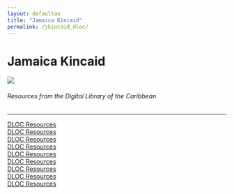 ```yaml
---
layout: defaultau
title: "Jamaica Kincaid"
permalink: /jkincaid_dloc/
---
```

<!-- partial:index.partial.html -->
<div class="content">
    <h1>Jamaica Kincaid</h1>
    <div class="quote">
        <div><img src="https://www.lyceumagency.com/wp-content/uploads/2020/10/Jamaica-Kincaid.jpg" class="logo"></div>
    </div>
    <body>
    <h6>Resources from the Digital Library of the Caribbean</h6><hr> 
        <a href="https://www.dloc.com/UFE0010833/00001/images" target="_blank">DLOC Resources</a><br>
        <a href="https://www.dloc.com/UFE0022501/00001/pdf" target="_blank">DLOC Resources</a><br>
        <a href="https://www.dloc.com/AA00035150/00001/pdf" target="_blank">DLOC Resources</a><br>
        <a href="https://www.dloc.com/CA00400082/00001/images" target="_blank">DLOC Resources</a><br>
        <a href="https://www.dloc.com/UF00096005/00015/images" target="_blank">DLOC Resources</a><br>
        <a href="https://www.dloc.com/UF00096005/00003/images" target="_blank">DLOC Resources</a><br>
        <a href="https://www.dloc.com/AA00000079/00008/images" target="_blank">DLOC Resources</a><br>
        <a href="https://www.dloc.com/UF00099208/00051/images" target="_blank">DLOC Resources</a><br>
        <a href="https://www.dloc.com/UF00094097/00001/images" target="_blank">DLOC Resources</a><br>
    </body> 
          </div>
  <!-- partial -->
<script src='https://cdnjs.cloudflare.com/ajax/libs/jquery/3.1.1/jquery.min.js'></script><script  src="{{ site.baseurl }}/assets/js/authorscript.js"></script>